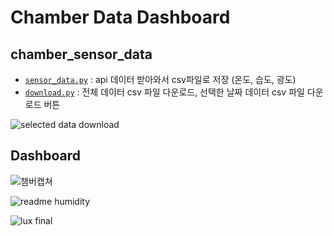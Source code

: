# Chamber Data Dashboard

## chamber_sensor_data

* [`sensor_data.py`]('./chamber_seonsor_data/sensor_data.py') : api 데이터 받아와서 csv파일로 저장 (온도, 습도, 광도)
* [`download.py`]('./chamber_sensor_data/download.py') : 전체 데이터 csv 파일 다운로드, 선택한 날짜 데이터 csv 파일 다운로드 버튼  

![selected data download](https://github.com/danuni29/chamber-sensor-data/assets/117696370/f1786e15-d239-40bf-a4ff-a95255df30a5)
## Dashboard


![챔버캡쳐](https://github.com/danuni29/chamber-sensor-data/assets/117696370/4c8e27e5-f219-4bba-8387-346a37c3568b)

![readme humidity](https://github.com/danuni29/chamber-sensor-data/assets/117696370/7fc6eb5a-1397-4de1-9a00-c49ca9aab00c)

![lux final](https://github.com/danuni29/chamber-sensor-data/assets/117696370/bd354fba-351d-410e-966b-af8169791c7b)

